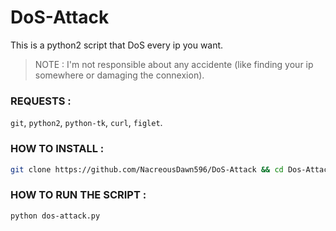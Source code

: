 # DoS-Attack
This is a python2 script that DoS every ip you want. 
> NOTE : I'm not responsible about any accidente (like finding your ip somewhere or damaging the connexion). 
### REQUESTS :
`git`, `python2`, `python-tk`, `curl`, `figlet`.
### HOW TO INSTALL :
```bash
git clone https://github.com/NacreousDawn596/DoS-Attack && cd Dos-Attack && chmod +x dos-attack.py
```
### HOW TO RUN THE SCRIPT :
`python dos-attack.py`
